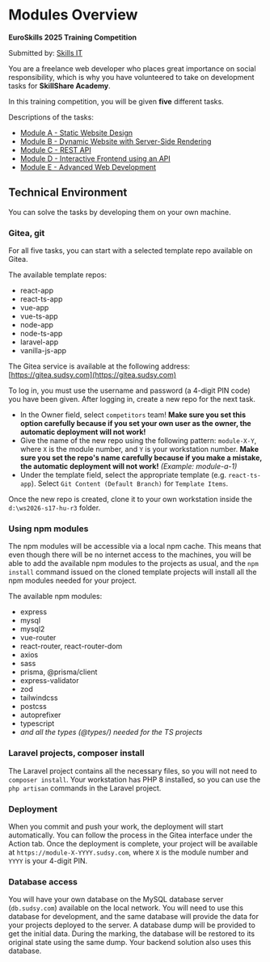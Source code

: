 # Modules Overview

**EuroSkills 2025 Training Competition**

Submitted by: [Skills IT](https://skillsit.hu)

You are a freelance web developer who places great importance on social responsibility, which is why you have volunteered to take on development tasks for **SkillShare Academy**.

In this training competition, you will be given **five** different tasks.

Descriptions of the tasks:

- [Module A - Static Website Design](module-a.md)
- [Module B - Dynamic Website with Server-Side Rendering](module-b.md)
- [Module C - REST API](module-c.md)
- [Module D - Interactive Frontend using an API](module-d.md)
- [Module E - Advanced Web Development](module-e.md)

## Technical Environment

You can solve the tasks by developing them on your own machine.

### Gitea, git

For all five tasks, you can start with a selected template repo available on Gitea.

The available template repos:

- react-app
- react-ts-app
- vue-app
- vue-ts-app
- node-app
- node-ts-app
- laravel-app
- vanilla-js-app

The Gitea service is available at the following address: [https://gitea.sudsy.com](https://gitea.sudsy.com)

To log in, you must use the username and password (a 4-digit PIN code) you have been given.
After logging in, create a new repo for the next task.

- In the Owner field, select `competitors` team! **Make sure you set this option carefully because if you set your own user as the owner, the automatic deployment will not work!**
- Give the name of the new repo using the following pattern: `module-X-Y`, where `X` is the module number, and `Y` is your workstation number. **Make sure you set the repo's name carefully because if you make a mistake, the automatic deployment will not work!** _(Example: module-a-1)_
- Under the template field, select the appropriate template (e.g. `react-ts-app`). Select `Git Content (Default Branch)` for `Template Items`.

Once the new repo is created, clone it to your own workstation inside the `d:\ws2026-s17-hu-r3` folder.

### Using npm modules

The npm modules will be accessible via a local npm cache. This means that even though there will be no internet access to the machines, you will be able to add the available npm modules to the projects as usual, and the `npm install` command issued on the cloned template projects will install all the npm modules needed for your project.

The available npm modules:

- express
- mysql
- mysql2
- vue-router
- react-router, react-router-dom
- axios
- sass
- prisma, @prisma/client
- express-validator
- zod
- tailwindcss
- postcss
- autoprefixer
- typescript
- _and all the types (@types/) needed for the TS projects_

### Laravel projects, composer install

The Laravel project contains all the necessary files, so you will not need to `composer install`. Your workstation has PHP 8 installed, so you can use the `php artisan` commands in the Laravel project.

### Deployment

When you commit and push your work, the deployment will start automatically. You can follow the process in the Gitea interface under the Action tab. Once the deployment is complete, your project will be available at `https://module-X-YYYY.sudsy.com`, where `X` is the module number and `YYYY` is your 4-digit PIN.

### Database access

You will have your own database on the MySQL database server (`db.sudsy.com`) available on the local network. You will need to use this database for development, and the same database will provide the data for your projects deployed to the server. A database dump will be provided to get the initial data. During the marking, the database will be restored to its original state using the same dump. Your backend solution also uses this database.
